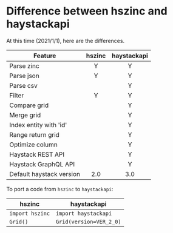 # Difference between hszinc and haystackapi

At this time (2021/1/1), here are the differences.

| Feature                  | hszinc | haystackapi |
| ------------------------ |:---:|:---:|
| Parse zinc               |  Y  |  Y  |
| Parse json               |  Y  |  Y  |
| Parse csv                |     |  Y  |
| Filter                   |  Y  |  Y  |
| Compare grid             |     |  Y  |
| Merge grid               |     |  Y  |
| Index entity with 'id'   |     |  Y  |
| Range return grid        |     |  Y  |
| Optimize column          |     |  Y  |
| Haystack REST API        |     |  Y  |
| Haystack GraphQL API     |     |  Y  |
| Default haystack version | 2.0 | 3.0 |

To port a code from `hszinc` to `haystackapi`:

|  hszinc         | haystackapi             |
| --------------- | ----------------------- |
| `import hszinc` | `import haystackapi`    |
| `Grid()`        | `Grid(version=VER_2_0)` |
